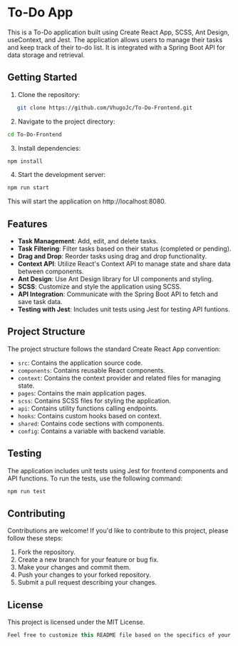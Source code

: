 # To-Do App

This is a To-Do application built using Create React App, SCSS, Ant Design, useContext, and Jest. The application allows users to manage their tasks and keep track of their to-do list. It is integrated with a Spring Boot API for data storage and retrieval.

## Getting Started

1. Clone the repository:

```bash
   git clone https://github.com/VhugoJc/To-Do-Frontend.git
```
2. Navigate to the project directory:

```bash
cd To-Do-Frontend
```
3. Install dependencies:
```bash
npm install
```
4. Start the development server:
```bash
npm run start
```
This will start the application on http://localhost:8080.

## Features
- **Task Management**: Add, edit, and delete tasks.
- **Task Filtering**: Filter tasks based on their status (completed or pending).
- **Drag and Drop**: Reorder tasks using drag and drop functionality.
- **Context API**: Utilize React's Context API to manage state and share data between components.
- **Ant Design**: Use Ant Design library for UI components and styling.
- **SCSS**: Customize and style the application using SCSS.
- **API Integration**: Communicate with the Spring Boot API to fetch and save task data.
- **Testing with Jest**: Includes unit tests using Jest for testing API funtions.

## Project Structure
The project structure follows the standard Create React App convention:

- `src`: Contains the application source code.
- `components`: Contains reusable React components.
- `context`: Contains the context provider and related files for managing state.
- `pages`: Contains the main application pages.
- `scss`: Contains SCSS files for styling the application.
- `api`: Contains utility functions calling endpoints.
- `hooks`: Contains custom hooks based on context.
- `shared`: Contains code sections with components.
- `config`: Contains a variable with backend variable.

## Testing
The application includes unit tests using Jest for frontend components and API functions. To run the tests, use the following command:
```bash
npm run test
```

## Contributing
Contributions are welcome! If you'd like to contribute to this project, please follow these steps:

1. Fork the repository.
2. Create a new branch for your feature or bug fix.
3. Make your changes and commit them.
4. Push your changes to your forked repository.
5. Submit a pull request describing your changes.

## License
This project is licensed under the MIT License.
```csharp
Feel free to customize this README file based on the specifics of your ToDo app.
```

